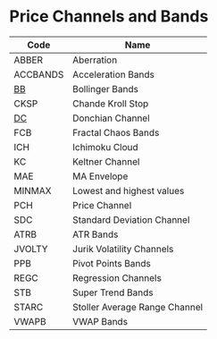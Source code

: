 # Price Channels and Bands

| Code | Name |
| ------------ | --------------------------------------- |
| ABBER | Aberration |
| ACCBANDS | Acceleration Bands |
| [BB](/indicators/channels/bb.md) | Bollinger Bands |
| CKSP | Chande Kroll Stop |
| [DC](/indicators/channels/dc.md) | Donchian Channel |
| FCB | Fractal Chaos Bands |
| ICH | Ichimoku Cloud |
| KC | Keltner Channel |
| MAE | MA Envelope |
| MINMAX | Lowest and highest values |
| PCH | Price Channel |
| SDC | Standard Deviation Channel |
| ATRB | ATR Bands |
| JVOLTY | Jurik Volatility Channels |
| PPB | Pivot Points Bands |
| REGC | Regression Channels |
| STB | Super Trend Bands |
| STARC | Stoller Average Range Channel |
| VWAPB | VWAP Bands |
